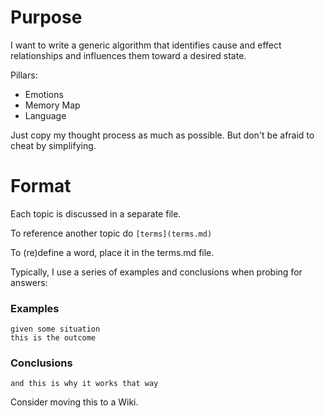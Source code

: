 Purpose
=======

I want to write a generic algorithm that identifies cause and effect relationships and influences them toward a desired state.

Pillars:
* Emotions
* Memory Map
* Language

Just copy my thought process as much as possible.
But don't be afraid to cheat by simplifying.

Format
======


Each topic is discussed in a separate file.  

To reference another topic do `[terms](terms.md)`

To (re)define a word, place it in the terms.md file.

Typically, I use a series of examples and conclusions when probing for answers:

### Examples

    given some situation
    this is the outcome

### Conclusions

    and this is why it works that way


Consider moving this to a Wiki.

